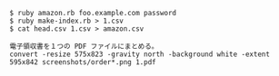 
    $ ruby amazon.rb foo.example.com password
    $ ruby make-index.rb > 1.csv
    $ cat head.csv 1.csv > amazon.csv

    電子領収書を１つの PDF ファイルにまとめる。
    convert -resize 575x823 -gravity north -background white -extent 595x842 screenshots/order*.png 1.pdf
